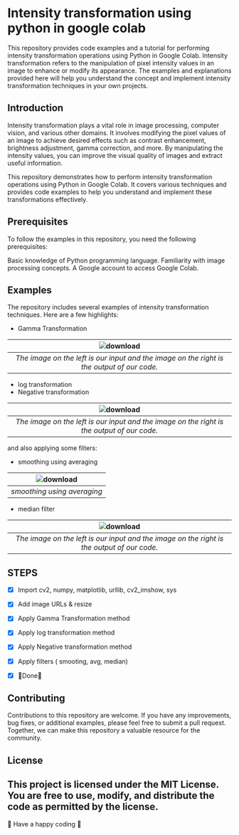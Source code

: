 # Intensity transformation using python in google colab
This repository provides code examples and a tutorial for performing intensity transformation operations using Python in Google Colab. Intensity transformation refers to the manipulation of pixel intensity values in an image to enhance or modify its appearance. The examples and explanations provided here will help you understand the concept and implement intensity transformation techniques in your own projects.

## Introduction
Intensity transformation plays a vital role in image processing, computer vision, and various other domains. It involves modifying the pixel values of an image to achieve desired effects such as contrast enhancement, brightness adjustment, gamma correction, and more. By manipulating the intensity values, you can improve the visual quality of images and extract useful information.

This repository demonstrates how to perform intensity transformation operations using Python in Google Colab. It covers various techniques and provides code examples to help you understand and implement these transformations effectively.

## Prerequisites
To follow the examples in this repository, you need the following prerequisites:

Basic knowledge of Python programming language.
Familiarity with image processing concepts.
A Google account to access Google Colab.

## Examples
The repository includes several examples of intensity transformation techniques. Here are a few highlights:

* Gamma Transformation

| ![download](https://github.com/mohammadnabia/image-processing-fundamentals/assets/53332753/5d13ff40-a70e-416b-a179-d31aad0cbf06)| 
|:--:| 
| *The image on the left is our input and the image on the right is the output of our code.* |

* log transformation
* Negative transformation

| ![download](https://github.com/mohammadnabia/image-processing-fundamentals/assets/53332753/28e12dfc-eaae-435a-9147-48a3c074d3b4)| 
|:--:| 
| *The image on the left is our input and the image on the right is the output of our code.* |


and also applying some filters:

* smoothing using averaging

| ![download](https://github.com/mohammadnabia/image-processing-fundamentals/assets/53332753/78f51eb8-404c-49b5-a1c8-4ef5ea8c625d)| 
|:--:| 
| *smoothing using averaging* |

* median filter

|![download](https://github.com/mohammadnabia/image-processing-fundamentals/assets/53332753/a69400b1-6d9b-4d79-8d64-3d544d09eca5)| 
|:--:| 
| *The image on the left is our input and the image on the right is the output of our code.* |


## STEPS

- [x] Import cv2, numpy, matplotlib, urllib, cv2_imshow, sys
- [x] Add image URLs & resize
- [x] Apply Gamma Transformation method
- [x] Apply log transformation method
- [x] Apply Negative transformation method
- [x] Apply filters ( smooting, avg, median)
- [x] 🏁Done🏁


## Contributing
Contributions to this repository are welcome. If you have any improvements, bug fixes, or additional examples, please feel free to submit a pull request. Together, we can make this repository a valuable resource for the community.

## License
This project is licensed under the MIT License. You are free to use, modify, and distribute the code as permitted by the license.
---
👾 Have a happy coding 👾
